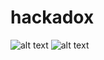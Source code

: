 # hackadox
 
![alt text](https://img.itch.zone/aW1hZ2UvOTIxMjg2LzUyMDkxMjcucG5n/original/oBykIs.png)
![alt text](https://img.itch.zone/aW1hZ2UvOTIxMjg2LzUyMDkxMjgucG5n/original/Hix%2BNo.png)
